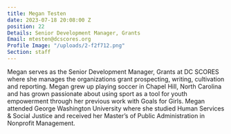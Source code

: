 ```yaml
---
title: Megan Testen
date: 2023-07-18 20:08:00 Z
position: 22
Details: Senior Development Manager, Grants
Email: mtesten@dcscores.org
Profile Image: "/uploads/2-f2f712.png"
Section: staff
---
```


Megan serves as the Senior Development Manager, Grants at DC SCORES where she manages the organizations grant prospecting, writing, cultivation and reporting. Megan grew up playing soccer in Chapel Hill, North Carolina and has grown passionate about using sport as a tool for youth empowerment through her previous work with Goals for Girls. Megan attended George Washington University where she studied Human Services & Social Justice and received her Master’s of Public Administration in Nonprofit Management.